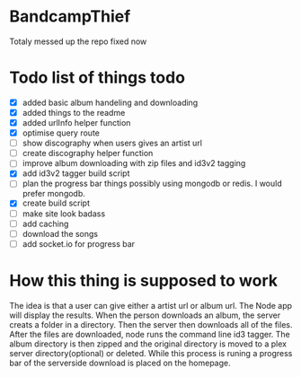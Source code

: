 BandcampThief
=============
Totaly messed up the repo fixed now

# Todo list of things todo
- [x] added basic album handeling and downloading
- [x] added things to the readme
- [x] added urlInfo helper function
- [x] optimise query route
- [ ] show discography when users gives an artist url
- [ ] create discography helper function
- [ ] improve album downloading with zip files and id3v2 tagging
- [x] add id3v2 tagger build script
- [ ] plan the progress bar things possibly using mongodb or redis. I would prefer mongodb.
- [x] create build script
- [ ] make site look badass
- [ ] add caching
- [ ] download the songs
- [ ] add socket.io for progress bar

# How this thing is supposed to work
The idea is that a user can give either a artist url or album url. The Node app will display the results. When the person downloads an album, the server creats a folder in a directory. Then the server then downloads all of the files. After the files are downloaded, node runs the command line id3 tagger. The album directory is then zipped and the original directory is moved to a plex server directory(optional) or deleted. While this process is runing a progress bar of the serverside download is placed on the homepage.
